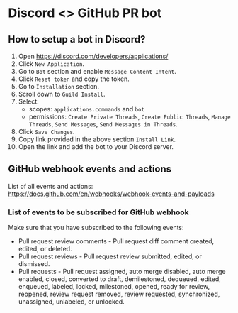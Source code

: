 # Discord <> GitHub PR bot


## How to setup a bot in Discord?

1. Open https://discord.com/developers/applications/
2. Click `New Application`.
3. Go to `Bot` section and enable `Message Content Intent`.
4. Click `Reset token` and copy the token.
5. Go to `Installation` section.
6. Scroll down to `Guild Install`.
7. Select:
    - scopes: `applications.commands` and `bot`
    - permissions: `Create Private Threads`, `Create Public Threads`, `Manage Threads`, `Send Messages`, `Send Messages in Threads`.
8. Click `Save Changes`.
9. Copy link provided in the above section `Install Link`.
10. Open the link and add the bot to your Discord server.


## GitHub webhook events and actions

List of all events and actions:
https://docs.github.com/en/webhooks/webhook-events-and-payloads

### List of events to be subscribed for GitHub webhook

Make sure that you have subscribed to the following events:

- Pull request review comments - Pull request diff comment created, edited, or deleted.
- Pull request reviews - Pull request review submitted, edited, or dismissed.
- Pull requests - Pull request assigned, auto merge disabled, auto merge enabled, closed, converted to draft, demilestoned, dequeued, edited, enqueued, labeled, locked, milestoned, opened, ready for review, reopened, review request removed, review requested, synchronized, unassigned, unlabeled, or unlocked.

<!---
TODO

### Supported events and actions

The following events and actions are supported:

- pull_request
    - assigned
    - closed
    - edited - The title or body of a pull request was edited, or the base branch of a pull request was changed.
    - opened
    - ready_for_review
    - reopened
    - review_requested
- pull_request_review_comment
    - created
- pull_request_review
    - dismissed
    - edited - The body comment on a pull request review was edited.
    - submitted - A review on a pull request was submitted.
--->
